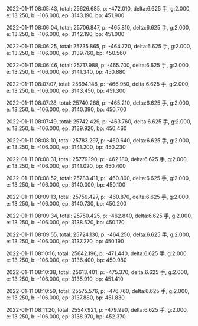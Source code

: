 2022-01-11 08:05:43, total: 25626.685, p: -472.010, delta:6.625 手, g:2.000, e: 13.250, b: -106.000, ep: 3143.190, bp: 451.900

2022-01-11 08:06:04, total: 25706.847, p: -465.810, delta:6.625 手, g:2.000, e: 13.250, b: -106.000, ep: 3142.190, bp: 451.000

2022-01-11 08:06:25, total: 25735.865, p: -464.720, delta:6.625 手, g:2.000, e: 13.250, b: -106.000, ep: 3139.760, bp: 450.560

2022-01-11 08:06:46, total: 25717.988, p: -465.700, delta:6.625 手, g:2.000, e: 13.250, b: -106.000, ep: 3141.340, bp: 450.880

2022-01-11 08:07:07, total: 25694.148, p: -466.950, delta:6.625 手, g:2.000, e: 13.250, b: -106.000, ep: 3143.450, bp: 451.300

2022-01-11 08:07:28, total: 25740.268, p: -465.210, delta:6.625 手, g:2.000, e: 13.250, b: -106.000, ep: 3140.390, bp: 450.700

2022-01-11 08:07:49, total: 25742.429, p: -463.760, delta:6.625 手, g:2.000, e: 13.250, b: -106.000, ep: 3139.920, bp: 450.460

2022-01-11 08:08:10, total: 25783.297, p: -460.640, delta:6.625 手, g:2.000, e: 13.250, b: -106.000, ep: 3141.200, bp: 450.230

2022-01-11 08:08:31, total: 25779.190, p: -462.180, delta:6.625 手, g:2.000, e: 13.250, b: -106.000, ep: 3141.020, bp: 450.400

2022-01-11 08:08:52, total: 25783.411, p: -460.800, delta:6.625 手, g:2.000, e: 13.250, b: -106.000, ep: 3140.000, bp: 450.100

2022-01-11 08:09:13, total: 25759.427, p: -460.870, delta:6.625 手, g:2.000, e: 13.250, b: -106.000, ep: 3140.730, bp: 450.200

2022-01-11 08:09:34, total: 25750.425, p: -462.840, delta:6.625 手, g:2.000, e: 13.250, b: -106.000, ep: 3138.520, bp: 450.170

2022-01-11 08:09:55, total: 25724.130, p: -464.250, delta:6.625 手, g:2.000, e: 13.250, b: -106.000, ep: 3137.270, bp: 450.190

2022-01-11 08:10:16, total: 25642.196, p: -471.440, delta:6.625 手, g:2.000, e: 13.250, b: -106.000, ep: 3136.400, bp: 450.980

2022-01-11 08:10:38, total: 25613.401, p: -475.370, delta:6.625 手, g:2.000, e: 13.250, b: -106.000, ep: 3135.910, bp: 451.410

2022-01-11 08:10:59, total: 25575.576, p: -476.760, delta:6.625 手, g:2.000, e: 13.250, b: -106.000, ep: 3137.880, bp: 451.830

2022-01-11 08:11:20, total: 25547.921, p: -479.990, delta:6.625 手, g:2.000, e: 13.250, b: -106.000, ep: 3138.970, bp: 452.370